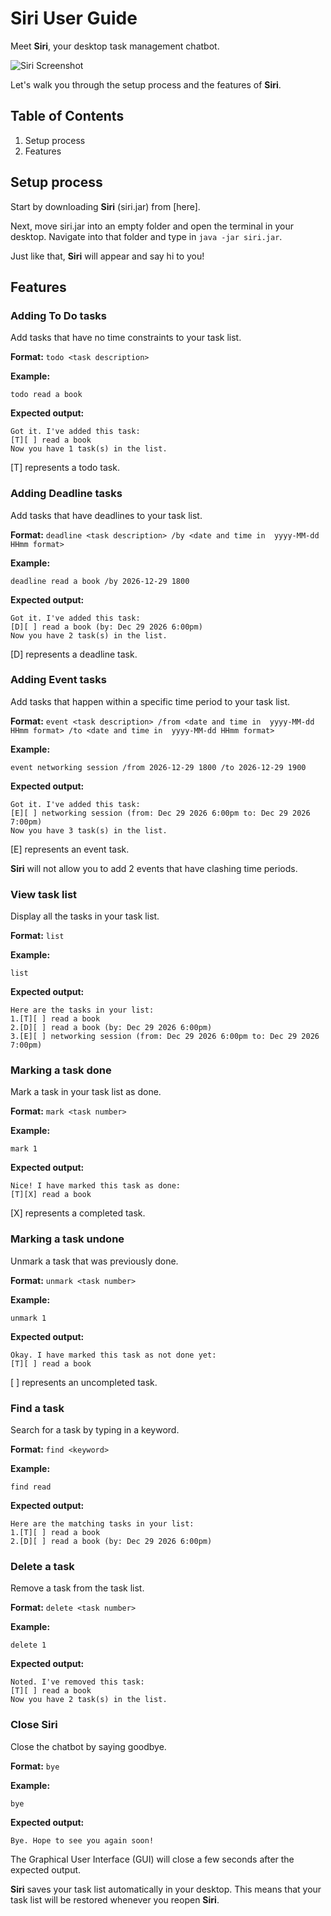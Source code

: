 # Siri User Guide

Meet **Siri**, your desktop task management chatbot.

![Siri Screenshot](docs/UI.png)

Let's walk you through the setup process and the 
features of **Siri**.


## Table of Contents
1. Setup process
2. Features


## Setup process
Start by downloading **Siri** (siri.jar) from [here]. 

Next, move siri.jar into an empty folder and open the terminal in your desktop. 
Navigate into that folder and type in `java -jar siri.jar`. 

Just like that, **Siri** will appear and say hi to you!


## Features
### Adding To Do tasks

Add tasks that have no time constraints to your task list.

**Format:** `todo <task description>`

**Example:**
```declarative
todo read a book
```

**Expected output:**
```declarative
Got it. I've added this task:
[T][ ] read a book
Now you have 1 task(s) in the list.
```
[T] represents a todo task.

### Adding Deadline tasks

Add tasks that have deadlines to your task list.

**Format:** `deadline <task description> /by <date and time in 
yyyy-MM-dd HHmm format>`

**Example:**
```declarative
deadline read a book /by 2026-12-29 1800
```

**Expected output:**
```declarative
Got it. I've added this task:
[D][ ] read a book (by: Dec 29 2026 6:00pm)
Now you have 2 task(s) in the list.
```
[D] represents a deadline task.

### Adding Event tasks

Add tasks that happen within a specific time period to your task list.

**Format:** `event <task description> /from <date and time in 
yyyy-MM-dd HHmm format> /to <date and time in 
yyyy-MM-dd HHmm format>`

**Example:**
```declarative
event networking session /from 2026-12-29 1800 /to 2026-12-29 1900
```

**Expected output:**
```declarative
Got it. I've added this task:
[E][ ] networking session (from: Dec 29 2026 6:00pm to: Dec 29 2026 7:00pm)
Now you have 3 task(s) in the list.
```
[E] represents an event task.

**Siri** will not allow you to add 2 events that have clashing time periods.

### View task list
Display all the tasks in your task list.

**Format:** `list`

**Example:**
```declarative
list
```

**Expected output:**
```declarative
Here are the tasks in your list:
1.[T][ ] read a book
2.[D][ ] read a book (by: Dec 29 2026 6:00pm)
3.[E][ ] networking session (from: Dec 29 2026 6:00pm to: Dec 29 2026 7:00pm)
```

### Marking a task done

Mark a task in your task list as done.

**Format:** `mark <task number>`

**Example:**
```declarative
mark 1
```

**Expected output:**
```declarative
Nice! I have marked this task as done:
[T][X] read a book
```

[X] represents a completed task.

### Marking a task undone

Unmark a task that was previously done.

**Format:** `unmark <task number>`

**Example:**
```declarative
unmark 1
```

**Expected output:**
```declarative
Okay. I have marked this task as not done yet:
[T][ ] read a book
```
[ ] represents an uncompleted task.

### Find a task

Search for a task by typing in a keyword.

**Format:** `find <keyword>`

**Example:**
```declarative
find read
```

**Expected output:**
```declarative
Here are the matching tasks in your list:
1.[T][ ] read a book
2.[D][ ] read a book (by: Dec 29 2026 6:00pm)
```

### Delete a task 

Remove a task from the task list.

**Format:** `delete <task number>`

**Example:**
```declarative
delete 1
```

**Expected output:**
```declarative
Noted. I've removed this task:
[T][ ] read a book
Now you have 2 task(s) in the list.
```

### Close Siri

Close the chatbot by saying goodbye.

**Format:** `bye`

**Example:**
```declarative
bye
```

**Expected output:**
```declarative
Bye. Hope to see you again soon!
```

The Graphical User Interface (GUI) will close a few seconds after the 
expected output.

**Siri** saves your task list automatically in your desktop. This means that 
your task list will be restored whenever you reopen **Siri**.